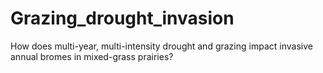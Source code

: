 # Grazing_drought_invasion
How does multi-year, multi-intensity drought and grazing impact invasive annual bromes in mixed-grass prairies?
